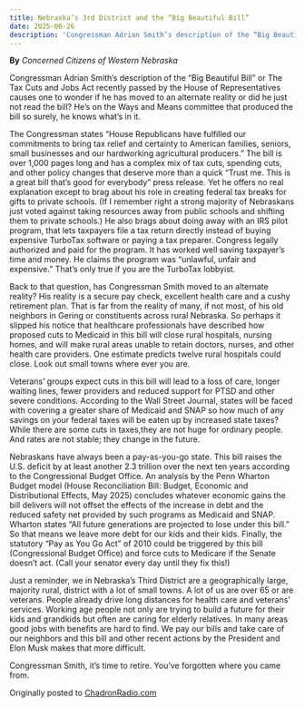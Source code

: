 ```yaml
---
title: Nebraska’s 3rd District and the “Big Beautiful Bill”
date: 2025-06-26
description: 'Congressman Adrian Smith’s description of the “Big Beautiful Bill” or The Tax Cuts and Jobs Act recently passed by the House of Representatives causes one to wonder if he has moved to an alternate reality or did he just not read the bill? He’s on the Ways and Means committee that produced the bill so surely, he knows what’s in it.'
---
```


**By** _Concerned Citizens of Western Nebraska_

Congressman Adrian Smith’s description of the “Big Beautiful Bill” or The Tax Cuts and Jobs Act recently passed by the House of Representatives causes one to wonder if he has moved to an alternate reality or did he just not read the bill? He’s on the Ways and Means committee that produced the bill so surely, he knows what’s in it.

The Congressman states “House Republicans have fulfilled our commitments to bring tax relief and certainty to American families, seniors, small businesses and our hardworking agricultural producers.” The bill is over 1,000 pages long and has a complex mix of tax cuts, spending cuts, and other policy changes that deserve more than a quick “Trust me. This is a great bill that’s good for everybody” press release. Yet he offers no real explanation except to brag about his role in creating federal tax breaks for gifts to private schools. (If I remember right a strong majority of Nebraskans just voted against taking resources away from public schools and shifting them to private schools.) He also brags about doing away with an IRS pilot program, that lets taxpayers file a tax return directly instead of buying expensive TurboTax software or paying a tax preparer. Congress legally authorized and paid for the program. It has worked well saving taxpayer’s time and money. He claims the program was “unlawful, unfair and expensive.” That’s only true if you are the TurboTax lobbyist.

Back to that question, has Congressman Smith moved to an alternate reality? His reality is a secure pay check, excellent health care and a cushy retirement plan. That is far from the reality of many, if not most, of his old neighbors in Gering or constituents across rural Nebraska. So perhaps it slipped his notice that healthcare professionals have described how proposed cuts to Medicaid in this bill will close rural hospitals, nursing homes, and will make rural areas unable to retain doctors, nurses, and other health care providers. One estimate predicts twelve rural hospitals could close. Look out small towns where ever you are.

Veterans’ groups expect cuts in this bill will lead to a loss of care, longer waiting lines, fewer providers and reduced support for PTSD and other severe conditions. According to the Wall Street Journal, states will be faced with covering a greater share of Medicaid and SNAP so how much of any savings on your federal taxes will be eaten up by increased state taxes? While there are some cuts in taxes,they are not huge for ordinary people. And rates are not stable; they change in the future.

Nebraskans have always been a pay-as-you-go state. This bill raises the U.S. deficit by at least another 2.3 trillion over the next ten years according to the Congressional Budget Office. An analysis by the Penn Wharton Budget model (House Reconciliation Bill: Budget, Economic and Distributional Effects, May 2025) concludes whatever economic gains the bill delivers will not offset the effects of the increase in debt and the reduced safety net provided by such programs as Medicaid and SNAP. Wharton states “All future generations are projected to lose under this bill.” So that means we leave more debt for our kids and their kids. Finally, the statutory “Pay as You Go Act” of 2010 could be triggered by this bill (Congressional Budget Office) and force cuts to Medicare if the Senate doesn’t act. (Call your senator every day until they fix this!)

Just a reminder, we in Nebraska’s Third District are a geographically large, majority rural, district with a lot of small towns. A lot of us are over 65 or are veterans. People already drive long distances for health care and veterans’ services. Working age people not only are trying to build a future for their kids and grandkids but often are caring for elderly relatives. In many areas good jobs with benefits are hard to find. We pay our bills and take care of our neighbors and this bill and other recent actions by the President and Elon Musk makes that more difficult.

Congressman Smith, it’s time to retire. You’ve forgotten where you came from.

Originally posted to [ChadronRadio.com](https://chadronradio.com/nebraskas-3rd-district-and-the-big-beautiful-bill/)